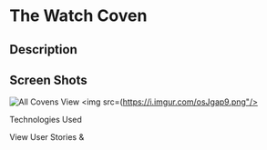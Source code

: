 # The Watch Coven

## Description



## Screen Shots
![All Covens View](https://i.imgur.com/CjdzV4q.png "All Covens")
<img src=(https://i.imgur.com/osJgap9.png"/>
![]()

Technologies Used

View User Stories & 